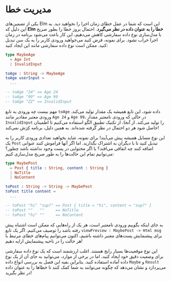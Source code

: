 # مدیریت خطا

یکی از تضمین‌های Elm این است که شما در عمل خطای زمان اجرا را نخواهید دید. به این دلیل که **Elm خطا را به عنوان داده در نظر می‌گیرد**. احتمال بروز خطا را بطور صریح با مدل‌سازی نوع داده سفارشی کاهش می‌دهیم، این کار باعث می‌شود برنامه در زمان اجرا خراب نشود. برای نمونه، فرض کنید می‌خواهید ورودی کاربر را به یک سن تبدیل کنید. ممکن است نوع داده سفارشی مانند این ایجاد کنید:

```elm
type MaybeAge
  = Age Int
  | InvalidInput

toAge : String -> MaybeAge
toAge userInput =
  ...

-- toAge "24" == Age 24
-- toAge "99" == Age 99
-- toAge "ZZ" == InvalidInput
```

مهم نیست چه ورودی به تابع `toAge` داده شود، این تابع همیشه یک مقدار تولید می‌کند. ورودی معتبر مقادیر مانند `Age 24` و `Age 99`، در حالی که ورودی نامعتبر مقدار `InvalidInput` را تولید می‌کند. از آنجا، از تکنیک تطبیق الگو استفاده می‌کنیم تا اطمینان حاصل شود هر دو احتمال در نظر گرفته شده‌اند. به همین دلیل، برنامه کِرَش نمی‌کند!

این نوع مسایل همیشه پیش می‌آیند! برای نمونه، شاید بخواهید تعدادی ورودی کاربر را به یک `Post` تبدیل کنید تا با دیگران به اشتراک بگذارید. اما اگر آنها فراموش کنند عنوانی اضافه کنند چه اتفاقی می‌افتد؟ یا اگر محتوایی در پست وجود نداشته باشد چطور؟ می‌توانیم تمام این حالت‌ها را به طور صریح مدل‌سازی کنیم:

```elm
type MaybePost
  = Post { title : String, content : String }
  | NoTitle
  | NoContent

toPost : String -> String -> MaybePost
toPost title content =
  ...

-- toPost "hi" "sup?" == Post { title = "hi", content = "sup?" }
-- toPost ""   ""     == NoTitle
-- toPost "hi" ""     == NoContent
```

به جای اینکه بگوییم ورودی نامعتبر است، هر یک از راه‌هایی که ممکن است اشتباه پیش رفته باشد را توصیف می‌کنیم. اگر یک تابع `viewPreview : MaybePost -> Html msg` برای پیشنمایش پست‌های معتبر داشته باشیم، اکنون می‌توانیم پیام‌های خطای مرتبط با هر حالت را در ناحیه پیشنمایش ارایه دهیم!

این نوع موقعیت‌ها بسیار رایج هستند. اغلب ارزشمند است که یک نوع داده سفارشی برای وضعیت دقیق خود ایجاد کنید، اما در برخی از موارد، می‌توانید به جای آن از یک نوع داده آماده استفاده کنید. بنابراین بقیه این فصل به بررسی انواع داده `Maybe` و `Result` می‌پردازد و نشان می‌دهد که چگونه می‌توانند به شما کمک کنند تا خطاها را به عنوان داده در نظر بگیرید!